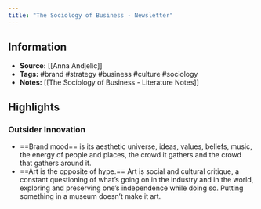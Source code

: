 ```yaml
---
title: "The Sociology of Business - Newsletter"
---
```

## Information
- **Source:** [[Anna Andjelic]]
- **Tags:** #brand #strategy #business #culture #sociology
- **Notes:** [[The Sociology of Business - Literature Notes]]

## Highlights
### Outsider Innovation
- ==Brand mood== is its aesthetic universe, ideas, values, beliefs, music, the energy of people and places, the crowd it gathers and the crowd that gathers around it.
- ==Art is the opposite of hype.== Art is social and cultural critique, a constant questioning of what’s going on in the industry and in the world, exploring and preserving one’s independence while doing so. Putting something in a museum doesn’t make it art.